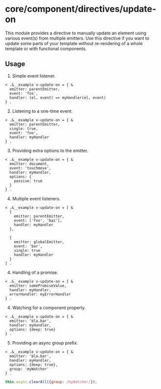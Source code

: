 # core/component/directives/update-on

This module provides a directive to manually update an element using various event(s) from multiple emitters.
Use this directive if you want to update some parts of your template without re-rendering of a whole template or with functional components.

## Usage

1. Simple event listener.

```
< .&__example v-update-on = { &
  emitter: parentEmitter,
  event: 'foo',
  handler: (el, event) => myHandler(el, event)
} .
```

2. Listening to a one-time event.

```
< .&__example v-update-on = { &
  emitter: parentEmitter,
  single: true,
  event: 'foo',
  handler: myHandler
} .
```

3. Providing extra options to the emitter.

```
< .&__example v-update-on = { &
  emitter: document,
  event: 'touchmove',
  handler: myHandler,
  options: {
    passive: true
  }
} .
```

4. Multiple event listeners.

```
< .&__example v-update-on = [ &
  {
    emitter: parentEmitter,
    event: ['foo', 'baz'],
    handler: myHandler
  },

  {
    emitter: globalEmitter,
    event: 'bar',
    single: true
    handler: myHandler
  }
] .
```

4. Handling of a promise.

```
< .&__example v-update-on = { &
  emitter: somePromiseValue,
  handler: myHandler,
  errorHandler: myErrorHandler
} .
```

4. Watching for a component property.

```
< .&__example v-update-on = { &
  emitter: 'bla.bar',
  handler: myHandler,
  options: {deep: true}
} .
```

5. Providing an async group prefix.

```
< .&__example v-update-on = { &
  emitter: 'bla.bar',
  handler: myHandler,
  options: {deep: true},
  group: 'myWatcher'
} .
```

```js
this.async.clearAll({group: /myWatcher/});
```
